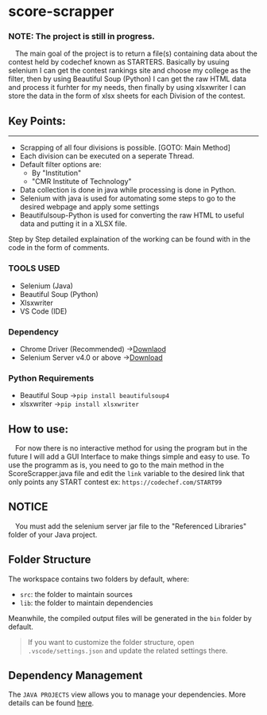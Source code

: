 # score-scrapper
### NOTE: The project is still in progress.
&ensp;&ensp;The main goal of the project is to return a file(s) containing data about the contest held by codechef known as STARTERS. Basically by usuing selenium I can get the contest rankings site and choose my college as the filter, then by using Beautiful Soup (Python) I can get the raw HTML data and process it furhter for my needs, then finally by using xlsxwriter I can store the data in the form of xlsx sheets for each Division of the contest.
## Key Points:
----------------
- Scrapping of all four divisions is possible. [GOTO: Main Method]
-  Each division can be executed on a seperate Thread.
- Default filter options are:
    - By "Institution"
    - "CMR Institute of Technology"
- Data collection is done in java while processing is done in Python.
- Selenium with java is used for automating some steps to go to the desired webpage and apply some settings
- Beautifulsoup-Python is used for converting the raw HTML to useful data and putting it in a XLSX file.

Step by Step detailed explaination of the working can be found with in the code in the form of comments.
### TOOLS USED
- Selenium (Java)
- Beautiful Soup (Python)
- Xlsxwriter
- VS Code (IDE)

### Dependency
- Chrome Driver (Recommended)   ->[Downlaod](https://googlechromelabs.github.io/chrome-for-testing/)
- Selenium Server v4.0 or above ->[Download](https://www.selenium.dev/downloads/)
### Python Requirements
- Beautiful Soup              ->`pip install beautifulsoup4`
- xlsxwriter                  ->`pip install xlsxwriter`
## How to use:
&ensp;&ensp;For now there is no interactive method for using the program but in the future I will add a GUI Interface to make things simple and easy to use. To use the programm as is, you need to go to the main method in the ScoreScrapper.java file and edit the `link` variable to the desired link that only points any START contest ex: `https://codechef.com/START99`
## NOTICE
&ensp;&ensp;You must add the selenium server jar file to the "Referenced Libraries" folder of your Java project.
  
## Folder Structure

The workspace contains two folders by default, where:

- `src`: the folder to maintain sources
- `lib`: the folder to maintain dependencies

Meanwhile, the compiled output files will be generated in the `bin` folder by default.

> If you want to customize the folder structure, open `.vscode/settings.json` and update the related settings there.

## Dependency Management

The `JAVA PROJECTS` view allows you to manage your dependencies. More details can be found [here](https://github.com/microsoft/vscode-java-dependency#manage-dependencies).
